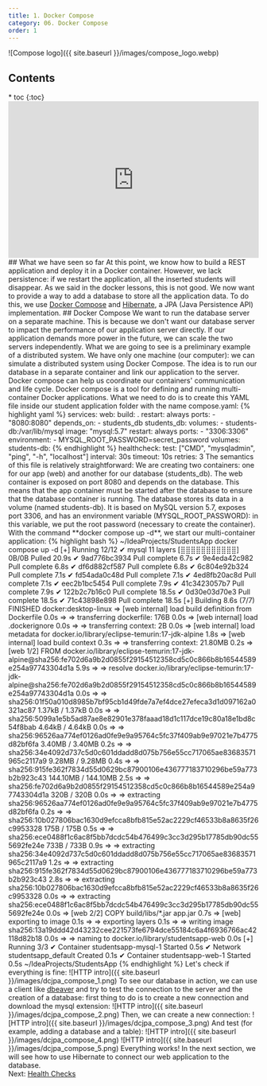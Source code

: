 ```yaml
---
title: 1. Docker Compose
category: 06. Docker Compose
order: 1
---
```

![Compose logo]({{ site.baseurl }}/images/compose_logo.webp)
<h2>Contents</h2>
* toc
{:toc}
<iframe width="100%" height="315" src="https://www.youtube.com/embed/px5BQ929p5s?si=z-yDjUwjZg1R-Fnj" title="YouTube video player" frameborder="0" allow="accelerometer; autoplay; clipboard-write; encrypted-media; gyroscope; picture-in-picture; web-share" allowfullscreen></iframe>
## What we have seen so far
At this point, we know how to build a REST application and deploy it in a Docker container. However, we lack persistence: if we restart the application, all the inserted students will disappear.  
As we said in the docker lessons, this is not good. We now want to provide a way to add a database to store all the application data.  
To do this, we use <a target="_blank" rel="noopener noreferrer" href="https://docs.docker.com/compose/">Docker Compose</a> and <a target="_blank" rel="noopener noreferrer" href="https://hibernate.org/orm/documentation/6.3/">Hibernate</a>, a JPA (Java Persistence API) implementation.
## Docker Compose
We want to run the database server on a separate machine. This is because we don't want our database server to impact the performance of our application server directly. If our application demands more power in the future, we can scale the two servers independently. What we are going to see is a preliminary example of a distributed system. We have only one machine (our computer): we can simulate a distributed system using Docker Compose. The idea is to run our database in a separate container and link our application to the server. Docker compose can help us coordinate our containers' communication and life cycle.  
Docker compose is a tool for defining and running multi-container Docker applications. What we need to do is to create this YAML file inside our student application folder with the name compose.yaml:
{% highlight yaml %}
services:
  web:
    build: .
    restart: always
    ports:
      - "8080:8080"
    depends_on:
      - students_db
  students_db:
    volumes:
      - students-db:/var/lib/mysql
    image: "mysql:5.7"
    restart: always
    ports:
      - "3306:3306"
    environment:
      - MYSQL_ROOT_PASSWORD=secret_password
volumes:
  students-db:
{% endhighlight %}
healthcheck:
  test: ["CMD", "mysqladmin", "ping", "-h", "localhost"]
  interval: 30s
  timeout: 10s
  retries: 3
The semantics of this file is relatively straightforward: We are creating two containers: one for our app (web) and another for our database (students_db).
The web container is exposed on port 8080 and depends on the database. This means that the app container must be started after the database to ensure that the database container is running.
The database stores its data in a volume (named students-db). It is based on MySQL version 5.7, exposes port 3306, and has an environment variable (MYSQL_ROOT_PASSWORD): in this variable, we put the root password (necessary to create the container).
With the command **docker compose up -d**, we start our multi-container application:
{% highlight bash %}
~/IdeaProjects/StudentsApp docker compose up -d
[+] Running 12/12
 ✔ mysql 11 layers [⣿⣿⣿⣿⣿⣿⣿⣿⣿⣿⣿]      0B/0B      Pulled                                                                                                                                                                                        20.9s 
 ✔ 9ad776bc3934 Pull complete                                                                                                                                                                                                                 6.7s 
 ✔ 9e4eda42c982 Pull complete                                                                                                                                                                                                                 6.8s 
 ✔ df6d882cf587 Pull complete                                                                                                                                                                                                                 6.8s 
 ✔ 6c804e92b324 Pull complete                                                                                                                                                                                                                 7.1s 
 ✔ fd54ada0c48d Pull complete                                                                                                                                                                                                                 7.1s 
 ✔ 4ed8fb20ac8d Pull complete                                                                                                                                                                                                                 7.1s 
 ✔ eec2b1bc5454 Pull complete                                                                                                                                                                                                                 7.9s 
 ✔ 41c3423057b7 Pull complete                                                                                                                                                                                                                 7.9s 
 ✔ 122b2c7b16c0 Pull complete                                                                                                                                                                                                                18.5s 
 ✔ 0d30e03d70e3 Pull complete                                                                                                                                                                                                                18.5s 
 ✔ 71c43898e898 Pull complete                                                                                                                                                                                                                18.5s 
[+] Building 8.6s (7/7) FINISHED                                                                                                                                                                                                docker:desktop-linux
 => [web internal] load build definition from Dockerfile                                                                                                                                                                                        0.0s
 => => transferring dockerfile: 176B                                                                                                                                                                                                            0.0s
 => [web internal] load .dockerignore                                                                                                                                                                                                           0.0s
 => => transferring context: 2B                                                                                                                                                                                                                 0.0s
 => [web internal] load metadata for docker.io/library/eclipse-temurin:17-jdk-alpine                                                                                                                                                            1.8s
 => [web internal] load build context                                                                                                                                                                                                           0.3s
 => => transferring context: 21.80MB                                                                                                                                                                                                            0.2s
 => [web 1/2] FROM docker.io/library/eclipse-temurin:17-jdk-alpine@sha256:fe702d6a9b2d0855f29154512358cd5c0c866b8b16544589e254a97743304d1a                                                                                                      5.9s
 => => resolve docker.io/library/eclipse-temurin:17-jdk-alpine@sha256:fe702d6a9b2d0855f29154512358cd5c0c866b8b16544589e254a97743304d1a                                                                                                          0.0s
 => => sha256:01f50a010d8985b7bf95cb1d49fde7a7ef4dce27efeca3d1d097162a0321ac87 1.37kB / 1.37kB                                                                                                                                                  0.0s
 => => sha256:5099a1e5b5ad87ae8e82901e378faaad18d1c117dce19c80a18e1bd8c54f8bab 4.64kB / 4.64kB                                                                                                                                                  0.0s
 => => sha256:96526aa774ef0126ad0fe9e9a95764c5fc37f409ab9e97021e7b4775d82bf6fa 3.40MB / 3.40MB                                                                                                                                                  0.2s
 => => sha256:34e4092d737c5d0c601ddadd8d075b756e55cc717065ae83683571965c2117a9 9.28MB / 9.28MB                                                                                                                                                  0.4s
 => => sha256:915fe362f7834d55d0629bc87900106e436777183710296be59a773b2b923c43 144.10MB / 144.10MB                                                                                                                                              2.5s
 => => sha256:fe702d6a9b2d0855f29154512358cd5c0c866b8b16544589e254a97743304d1a 320B / 320B                                                                                                                                                      0.0s
 => => extracting sha256:96526aa774ef0126ad0fe9e9a95764c5fc37f409ab9e97021e7b4775d82bf6fa                                                                                                                                                       0.2s
 => => sha256:10b027806bac1630d9efcca8bfb815e52ac2229cf46533b8a8635f26c9953328 175B / 175B                                                                                                                                                      0.5s
 => => sha256:ece0488f1c6ac8f5bb7dcdc54b476499c3cc3d295b17785db90dc555692fe24e 733B / 733B                                                                                                                                                      0.9s
 => => extracting sha256:34e4092d737c5d0c601ddadd8d075b756e55cc717065ae83683571965c2117a9                                                                                                                                                       1.2s
 => => extracting sha256:915fe362f7834d55d0629bc87900106e436777183710296be59a773b2b923c43                                                                                                                                                       2.8s
 => => extracting sha256:10b027806bac1630d9efcca8bfb815e52ac2229cf46533b8a8635f26c9953328                                                                                                                                                       0.0s
 => => extracting sha256:ece0488f1c6ac8f5bb7dcdc54b476499c3cc3d295b17785db90dc555692fe24e                                                                                                                                                       0.0s
 => [web 2/2] COPY build/libs/*.jar app.jar                                                                                                                                                                                                     0.7s
 => [web] exporting to image                                                                                                                                                                                                                    0.1s
 => => exporting layers                                                                                                                                                                                                                         0.1s
 => => writing image sha256:13a19ddd42d43232cee221573fe6794dce55184c6a4f6936766ac42118d82b18                                                                                                                                                    0.0s
 => => naming to docker.io/library/studentsapp-web                                                                                                                                                                                              0.0s
[+] Running 3/3
 ✔ Container studentsapp-mysql-1  Started                                                                                                                                                                                                       0.5s 
 ✔ Network studentsapp_default    Created                                                                                                                                                                                                       0.1s 
 ✔ Container studentsapp-web-1    Started                                                                                                                                                                                                       0.5s 
~/IdeaProjects/StudentsApp 
{% endhighlight %}
Let's check if everything is fine:
![HTTP intro]({{ site.baseurl }}/images/dcjpa_compose_1.png)
To see our database in action, we can use a client like <a target="_blank" rel="noopener noreferrer" href="https://dbeaver.io/">dbeaver</a> and try to test the connection to the server and the creation of a database: first thing to do is to create a new connection and download the mysql extension:
![HTTP intro]({{ site.baseurl }}/images/dcjpa_compose_2.png)
Then, we can create a new connection:
![HTTP intro]({{ site.baseurl }}/images/dcjpa_compose_3.png)
And test (for example, adding a database and a table):
![HTTP intro]({{ site.baseurl }}/images/dcjpa_compose_4.png)
![HTTP intro]({{ site.baseurl }}/images/dcjpa_compose_5.png)
Everything works! In the next section, we will see how to use Hibernate to connect our web application to the database.
<div>
Next: <a href="/SoftwareArchitectures24/docker-compose/health-checks">Health Checks</a> 
</div>